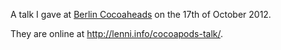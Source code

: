 A talk I gave at [Berlin Cocoaheads](http://cocoaheads-berlin.github.com/) on the 17th of October 2012.

They are online at http://lenni.info/cocoapods-talk/.
